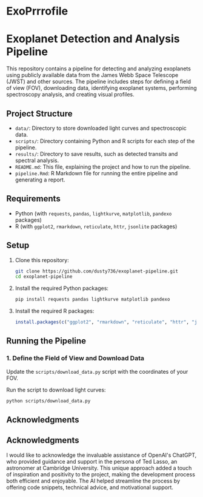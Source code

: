 # ExoPrrrofile

# Exoplanet Detection and Analysis Pipeline

This repository contains a pipeline for detecting and analyzing exoplanets using publicly available data from the James Webb Space Telescope (JWST) and other sources. The pipeline includes steps for defining a field of view (FOV), downloading data, identifying exoplanet systems, performing spectroscopy analysis, and creating visual profiles.

## Project Structure

- `data/`: Directory to store downloaded light curves and spectroscopic data.
- `scripts/`: Directory containing Python and R scripts for each step of the pipeline.
- `results/`: Directory to save results, such as detected transits and spectral analysis.
- `README.md`: This file, explaining the project and how to run the pipeline.
- `pipeline.Rmd`: R Markdown file for running the entire pipeline and generating a report.

## Requirements

- Python (with `requests`, `pandas`, `lightkurve`, `matplotlib`, `pandexo` packages)
- R (with `ggplot2`, `rmarkdown`, `reticulate`, `httr`, `jsonlite` packages)

## Setup

1. Clone this repository:
    ```sh
    git clone https://github.com/dusty736/exoplanet-pipeline.git
    cd exoplanet-pipeline
    ```

2. Install the required Python packages:
    ```sh
    pip install requests pandas lightkurve matplotlib pandexo
    ```

3. Install the required R packages:
    ```r
    install.packages(c("ggplot2", "rmarkdown", "reticulate", "httr", "jsonlite"))
    ```

## Running the Pipeline

### 1. Define the Field of View and Download Data

Update the `scripts/download_data.py` script with the coordinates of your FOV.

Run the script to download light curves:
```sh
python scripts/download_data.py
```

## Acknowledgments

## Acknowledgments

I would like to acknowledge the invaluable assistance of OpenAI's ChatGPT, who provided guidance and support in the persona of Ted Lasso, an astronomer at Cambridge University. This unique approach added a touch of inspiration and positivity to the project, making the development process both efficient and enjoyable. The AI helped streamline the process by offering code snippets, technical advice, and motivational support.

